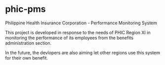 # phic-pms
Philippine Health Insurance Corporation - Performance Monitoring System

This project is developed in response to the needs of PHIC Region XI in monitoring the performance of its employees from the benefits administration section.

In the future, the devlopers are also aiming let other regions use this system for their own benefit.
